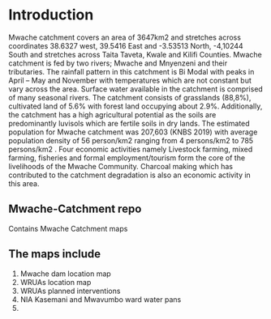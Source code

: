 # Introduction

Mwache catchment covers an area of 3647km2 and stretches across coordinates 38.6327 west, 39.5416 East and -3.53513 North, -4,10244 South 
and stretches across Taita Taveta, Kwale and Kilifi Counties. Mwache catchment is fed by two rivers; Mwache and Mnyenzeni and their tributaries.
The rainfall pattern in this catchment is Bi Modal with peaks in April – May and November with temperatures which are not constant but vary across the area.
Surface water available in the catchment is comprised of many seasonal rivers. The catchment consists of grasslands (88,8%), cultivated land of 5.6% with forest land occupying about 2.9%. 
Additionally, the catchment has a high agricultural potential as the soils are predominantly luvisols which are fertile soils in dry lands.
The estimated population for Mwache catchment was 207,603 (KNBS 2019) with average population density of 56 person/km2 ranging from 4 persons/km2 to 785 persons/km2 .
Four economic activities namely Livestock farming, mixed farming, fisheries and formal employment/tourism form the core of the livelihoods of the Mwache Community. 
Charcoal making which has contributed to the catchment degradation is also an economic activity in this area.

## Mwache-Catchment repo
Contains Mwache Catchment maps

## The maps include
1. Mwache dam location map
2. WRUAs location map
3. WRUAs planned interventions
4. NIA Kasemani and Mwavumbo ward water pans
5. 
